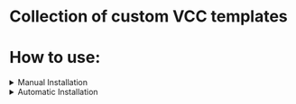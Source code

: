 # Collection of custom VCC templates

# How to use:

<details>

<summary>Manual Installation</summary>

1. Download the latest release package
2. Unzip
3. Press `Win + R` and type (or copy) `%appdata%\..\Local\VRChatCreatorCompanion`
4. Create a folder `Templates`
5. Copy and paste everything in the zip folder into the `Templates` folder.
6. Add the following repos to VCC:
    - `https://vpm.dreadscripts.com/listings/main.json`
    - `https://rurre.github.io/vpm/index.json`
    - `https://whiteflare.github.io/vpm-repos/vpm.json`
    - `https://vpm.thry.dev/index.json`
    - `https://vpm.razgriz.one/index.json`

</details>

<details>

<summary>Automatic Installation</summary>

1. Download the latest release package
2. Unzip
3. Run `setup.bat`

</details>